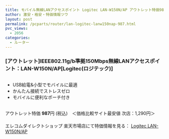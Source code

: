 ```yaml
---
title: モバイル無線LANアクセスポイント Logitec LAN-W150N/AP アウトレット特価987円！
author: 激安・格安・特価情報ツウ
layout: post
permalink: /pcparts/router/lan-logitec-lanw150nap-987.html
pvc_views:
  - 2056
categories:
  - ルーター
---
```

### [アウトレット]IEEE802.11g/b準拠150Mbps無線LANアクセスポイント：LAN-W150N/AP[Logitec(ロジテック)]

<div class="img-bg2 img_L">
  <a href="http://hb.afl.rakuten.co.jp/hgc/03dad0a3.8366a82c.03dad0a4.f334497d/?pc=http%3a%2f%2fitem.rakuten.co.jp%2felecom%2f4992072028104%2f%3fscid%3daf_ich_link_img&m=http%3a%2f%2fm.rakuten.co.jp%2felecom%2fi%2f10011741%2f" target="_blank"><img src="http://hbb.afl.rakuten.co.jp/hgb/?pc=http%3a%2f%2fthumbnail.image.rakuten.co.jp%2f%400_mall%2felecom%2fcabinet%2f200_8%2flan-w150nap_02.jpg%3f_ex%3d128x128&m=http%3a%2f%2fthumbnail.image.rakuten.co.jp%2f%400_mall%2felecom%2fcabinet%2f200_8%2flan-w150nap_02.jpg" border="0" title="" alt="" /></a>
</div>

<!--more-->

  * USB給電&#038;小型でモバイルに最適
  * かんたん接続でストレスゼロ
  * モバイルに便利なポーチ付き

<br clear="all" />アウトレット特価 <span class="tokka-price"><strong>987</strong></span>円 (税込)　＜価格比較サイト最安値 次店：1,290円＞  
　　  
エレコムダイレクトショップ 楽天市場店にて特価情報を見る： <a href="http://hb.afl.rakuten.co.jp/hgc/03dad0a3.8366a82c.03dad0a4.f334497d/?pc=http%3a%2f%2fitem.rakuten.co.jp%2felecom%2f4992072028104%2f%3fscid%3daf_ich_link_img&m=http%3a%2f%2fm.rakuten.co.jp%2felecom%2fi%2f10011741%2f" target="_blank"><span class="fs150p">Logitec LAN-W150N/AP</span></a>
